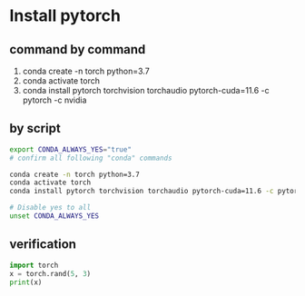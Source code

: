 # Install pytorch

## command by command
  1. conda create -n torch python=3.7 
  2. conda activate torch
  3. conda install pytorch torchvision torchaudio pytorch-cuda=11.6 -c pytorch -c nvidia 

## by script
```bash   
export CONDA_ALWAYS_YES="true"
# confirm all following "conda" commands

conda create -n torch python=3.7 
conda activate torch
conda install pytorch torchvision torchaudio pytorch-cuda=11.6 -c pytorch -c nvidia 

# Disable yes to all
unset CONDA_ALWAYS_YES  
```

## verification
```python
import torch
x = torch.rand(5, 3)
print(x)
```
  
